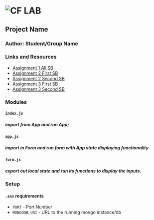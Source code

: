 ![CF](http://i.imgur.com/7v5ASc8.png) LAB
=================================================

## Project Name

### Author: Student/Group Name

### Links and Resources
* [Assignment 1 All SB](https://codesandbox.io/s/q8n6zpqv6)
* [Assignment 2 First SB](https://codesandbox.io/s/j233kpozvy)
* [Assignment 2 Second SB](https://codesandbox.io/s/k2zyo1z6mv)
* [Assignment 3 First SB](https://codesandbox.io/s/5mw63vkq24)
* [Assignment 3 Second SB](https://codesandbox.io/s/5mw63vkq24)


### Modules
#### `index.js`
##### import from App and run App;

#### `app.js`
##### import in Form and run form with App state displaying functionality

#### `form.js`
##### export out local state and run its functions to display the inputs.

### Setup
#### `.env` requirements
* `PORT` - Port Number
* `MONGODB_URI` - URL to the running mongo instance/db
